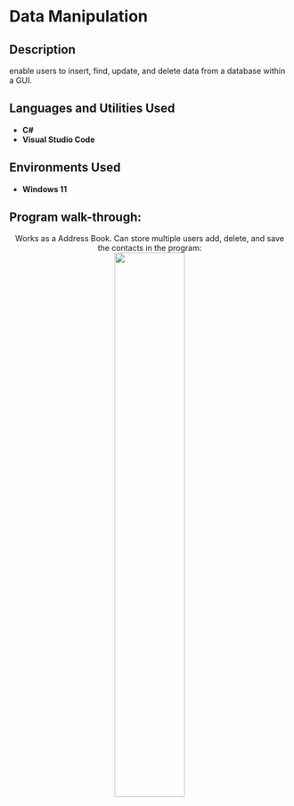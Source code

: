 <h1>Data Manipulation</h1>


<h2>Description</h2>
enable users to insert, find, update, and delete data from a database within a GUI.
<br />


<h2>Languages and Utilities Used</h2>

- <b>C#</b> 
- <b>Visual Studio Code</b>

<h2>Environments Used </h2>

- <b>Windows 11</b>

<h2>Program walk-through:</h2>

<p align="center">
Works as a Address Book. Can store multiple users add, delete, and save the contacts in the program: <br/>
<img src="https://i.imgur.com/wvLmSiV.png" height="50%" width="50%"/>
<br />
<br />


<!--
 ```diff
- text in red
+ text in green
! text in orange
# text in gray
@@ text in purple (and bold)@@
```
--!>

